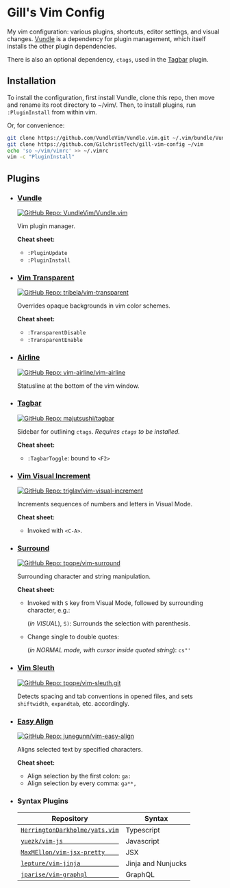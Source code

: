 # Gill's Vim Config
My vim configuration: various plugins, shortcuts, editor settings, and visual
changes. [Vundle](https://github.com/VundleVim/Vundle.vim) is a dependency for
plugin management, which itself installs the other plugin dependencies.

There is also an optional dependency, `ctags`, used in the
[Tagbar](https://github.com/preservim/tagbar) plugin.

## Installation
To install the configuration, first install Vundle, clone this repo, then move
and rename its root directory to ~/vim/. Then, to install plugins, run
`:PluginInstall` from within vim.

Or, for convenience:
```bash
git clone https://github.com/VundleVim/Vundle.vim.git ~/.vim/bundle/Vundle.vim
git clone https://github.com/GilchristTech/gill-vim-config ~/vim
echo 'so ~/vim/vimrc' >> ~/.vimrc
vim -c "PluginInstall"
```

## Plugins

- ### [Vundle](https://github.com/VundleVim/Vundle.vim)
  [![GitHub Repo: VundleVim/Vundle.vim](https://img.shields.io/badge/GitHub-VundleVim%2FVundle.vim-lightgrey?logo=GitHub)](https://github.com/VundleVim/Vundle.vim)

  Vim plugin manager.

  **Cheat sheet:**
  * `:PluginUpdate`
  * `:PluginInstall`

- ### [Vim Transparent](https://github.com/tribela/vim-transparent)
  [![GitHub Repo: tribela/vim-transparent](https://img.shields.io/badge/GitHub-tribela%2Fvim--transparent-lightgrey?logo=GitHub)](https://github.com/tribela/vim-transparent)

  Overrides opaque backgrounds in vim color schemes.

  **Cheat sheet:**
  * `:TransparentDisable`
  * `:TransparentEnable`

- ### [Airline](https://github.com/vim-airline/vim-airline)
  [![GitHub Repo: vim-airline/vim-airline](https://img.shields.io/badge/GitHub-vim--airline%2Fvim--airline-lightgrey?logo=GitHub)](https://github.com/vim-airline/vim-airline)

  Statusline at the bottom of the vim window.

- ### [Tagbar](https://github.com/preservim/tagbar)
  [![GitHub Repo: majutsushi/tagbar](https://img.shields.io/badge/GitHub-majutsushi%2Ftagbar-lightgrey?logo=GitHub)](https://github.com/preservim/tagbar)

  Sidebar for outlining `ctags`. *Requires `ctags` to be installed.*

  **Cheat sheet:**
  * `:TagbarToggle`: bound to `<F2>`

- ### [Vim Visual Increment](https://github.com/triglav/vim-visual-increment)
  [![GitHub Repo: triglav/vim-visual-increment](https://img.shields.io/badge/GitHub-triglav%2Fvim--visual--increment-lightgrey?logo=GitHub)](https://github.com/triglav/vim-visual-increment)

  Increments sequences of numbers and letters in Visual Mode.

  **Cheat sheet:**
  * Invoked with `<C-A>`.

- ### [Surround](https://github.com/tpope/vim-surround)
  [![GitHub Repo: tpope/vim-surround](https://img.shields.io/badge/GitHub-tpope%2Fvim--surround-lightgrey?logo=GitHub)](https://github.com/tpope/vim-surround)

  Surrounding character and string manipulation.
  
  **Cheat sheet:**
  * Invoked with `S` key from Visual Mode, followed by surrounding character, e.g.:

    (*in VISUAL*), `S)`: Surrounds the selection with parenthesis.
  * Change single to double quotes:

    (*in NORMAL mode, with cursor inside quoted string*): `cs"'`

- ### [Vim Sleuth](https://github.com/tpope/vim-sleuth)
  [![GitHub Repo: tpope/vim-sleuth.git](https://img.shields.io/badge/GitHub-tpope%2Fvim--sleuth.git-lightgrey?logo=GitHub)](https://github.com/tpope/vim-sleuth)

  Detects spacing and tab conventions in opened files, and sets `shiftwidth`, `expandtab`, etc. accordingly.

- ### [Easy Align](https://github.com/junegunn/vim-easy-align)
  [![GitHub Repo: junegunn/vim-easy-align](https://img.shields.io/badge/GitHub-junegunn%2Fvim--easy--align-lightgrey?logo=GitHub)](https://github.com/junegunn/vim-easy-align)

  Aligns selected text by specified characters.

  **Cheat sheet:**
  * Align selection by the first colon: `ga:`
  * Align selection by every comma: `ga**,`

- ### Syntax Plugins
  | Repository                                                                        | Syntax             |
  | --------------------------------------------------------------------------------- | ------------------ |
  | [`HerringtonDarkholme/yats.vim`](https://github.com/HerringtonDarkholme/yats.vim) | Typescript         |
  | [`yuezk/vim-js                `](https://github.com/yuezk/vim-js                ) | Javascript         |
  | [`MaxMEllon/vim-jsx-pretty    `](https://github.com/MaxMEllon/vim-jsx-pretty    ) | JSX                |
  | [`lepture/vim-jinja           `](https://github.com/lepture/vim-jinja           ) | Jinja and Nunjucks |
  | [`jparise/vim-graphql         `](https://github.com/jparise/vim-graphql         ) | GraphQL            |

